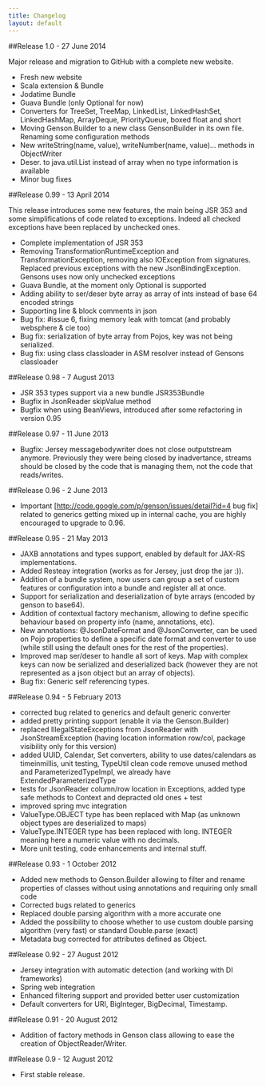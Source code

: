 ```yaml
---
title: Changelog
layout: default
---
```


##Release 1.0 - 27 June 2014

Major release and migration to GitHub with a complete new website.

 * Fresh new website
 * Scala extension & Bundle
 * Jodatime Bundle
 * Guava Bundle (only Optional for now)
 * Converters for TreeSet, TreeMap, LinkedList, LinkedHashSet, LinkedHashMap, ArrayDeque, PriorityQueue, boxed float and short
 * Moving Genson.Builder to a new class GensonBuilder in its own file. Renaming some configuration methods
 * New writeString(name, value), writeNumber(name, value)... methods in ObjectWriter
 * Deser. to java.util.List instead of array when no type information is available
 * Minor bug fixes


##Release 0.99 - 13 April 2014

This release introduces some new features, the main being JSR 353 and some simplifications of code related to exceptions. Indeed all checked exceptions have been replaced by unchecked ones.

 * Complete implementation of JSR 353
 * Removing TransformationRuntimeException and TransformationException, removing also IOException from signatures. Replaced previous exceptions with the new JsonBindingException. Gensons uses now only unchecked exceptions
 * Guava Bundle, at the moment only Optional is supported
 * Adding ability to ser/deser byte array as array of ints instead of base 64 encoded strings
 * Supporting line & block comments in json
 * Bug fix: #issue 6, fixing memory leak with tomcat (and probably websphere & cie too)
 * Bug fix: serialization of byte array from Pojos, key was not being serialized.
 * Bug fix: using class classloader in ASM resolver instead of Gensons classloader


##Release 0.98 - 7 August 2013

 * JSR 353 types support via a new bundle JSR353Bundle
 * Bugfix in JsonReader skipValue method
 * Bugfix when using BeanViews, introduced after some refactoring in version 0.95

##Release 0.97 - 11 June 2013

 * Bugfix: Jersey messagebodywriter does not close outputstream anymore. Previously they were being closed by inadvertance, streams should be closed by the code that is managing them, not the code that reads/writes.

##Release 0.96 - 2 June 2013

 * Important [http://code.google.com/p/genson/issues/detail?id=4 bug fix] related to generics getting mixed up in internal cache, you are highly encouraged to upgrade to 0.96.

##Release 0.95 - 21 May 2013

 * JAXB annotations and types support, enabled by default for JAX-RS implementations.
 * Added Resteay integration (works as for Jersey, just drop the jar :)).
 * Addition of a bundle system, now users can group a set of custom features or configuration into a bundle and register all at once.
 * Support for serialization and deserialization of byte arrays (encoded by genson to base64).
 * Addition of contextual factory mechanism, allowing to define specific behaviour based on property info (name, annotations, etc).
 * New annotations: @JsonDateFormat and @JsonConverter, can be used on Pojo properties to define a specific date format and converter to use (while still using the default ones for the rest of the properties).
 * Improved map ser/deser to handle all sort of keys. Map with complex keys can now be serialized and deserialized back (however they are not represented as a json object but an array of objects).
 * Bug fix: Generic self referencing types.

##Release 0.94 - 5 February 2013

 * corrected bug related to generics and default generic converter
 * added pretty printing support (enable it via the Genson.Builder)
 * replaced IllegalStateExceptions from JsonReader with JsonStreamException (having location information row/col, package visibility only for this version)
 * added UUID, Calendar, Set converters, ability to use dates/calendars as timeinmillis, unit testing, TypeUtil clean code remove unused method and ParameterizedTypeImpl, we already have ExtendedParameterizedType
 * tests for JsonReader column/row location in Exceptions, added type safe methods to Context and depracted old ones + test
 * improved spring mvc integration
 * ValueType.OBJECT type has been replaced with Map (as unknown object types are deserialized to maps)
 * ValueType.INTEGER type has been replaced with long. INTEGER meaning here a numeric value with no decimals.
 * More unit testing, code enhancements and internal stuff.

##Release 0.93 - 1 October 2012

 * Added new methods to Genson.Builder allowing to filter and rename properties of classes without using annotations and requiring only small code
 * Corrected bugs related to generics
 * Replaced double parsing algorithm with a more accurate one
 * Added the possibility to choose whether to use custom double parsing algorithm (very fast) or standard Double.parse (exact)
 * Metadata bug corrected for attributes defined as Object.

##Release 0.92 - 27 August 2012

 * Jersey integration with automatic detection (and working with DI frameworks)
 * Spring web integration
 * Enhanced filtering support and provided better user customization
 * Default converters for URI, BigInteger, BigDecimal, Timestamp.

##Release 0.91 - 20 August 2012

 * Addition of factory methods in Genson class allowing to ease the creation of ObjectReader/Writer.

##Release 0.9 - 12 August 2012

 * First stable release.